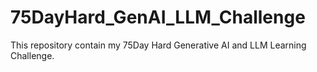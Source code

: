 # 75DayHard_GenAI_LLM_Challenge
This repository contain my 75Day Hard Generative AI and LLM Learning Challenge. 
